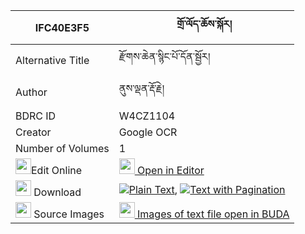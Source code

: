|IFC40E3F5|གྲོ་ལོད་ཆོས་སྐོར། 
| --- | --- 
|Alternative Title |རྫོགས་ཆེན་སྙིང་པོ་དོན་སྦྱོར།
|Author| ནུས་ལྡན་རྡོ་རྗེ།
|BDRC ID | W4CZ1104
|Creator | Google OCR
|Number of Volumes| 1
|<img width="25" src="https://img.icons8.com/color/25/000000/edit-property.png">Edit Online| [<img width="25" src="https://avatars.githubusercontent.com/u/45091458?s=200&v=4"> Open in Editor](http://editor.openpecha.org/IFC40E3F5)
|<img width="25" src="https://img.icons8.com/fluent/48/000000/download-2.png"/>  Download | [![](https://img.icons8.com/color/20/000000/txt.png)Plain Text](https://github.com/Openpecha/IFC40E3F5/releases/download/v1/dro_lo_chokor_plain_IFC40E3F5.zip), [![](https://img.icons8.com/color/20/000000/txt.png)Text with Pagination](https://github.com/Openpecha/IFC40E3F5/releases/download/v1/dro_lo_chokor_pages_IFC40E3F5.zip)
|<img width="25" src="https://img.icons8.com/plasticine/100/000000/pictures-folder.png"/>  Source Images | [<img width="25" src="https://library.bdrc.io/icons/BUDA-small.svg"> Images of text file open in BUDA](https://library.bdrc.io/show/bdr:W4CZ1104)